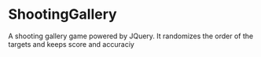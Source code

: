 # ShootingGallery
 A shooting gallery game powered by JQuery.  It randomizes the order of the targets and keeps score and accuraciy
